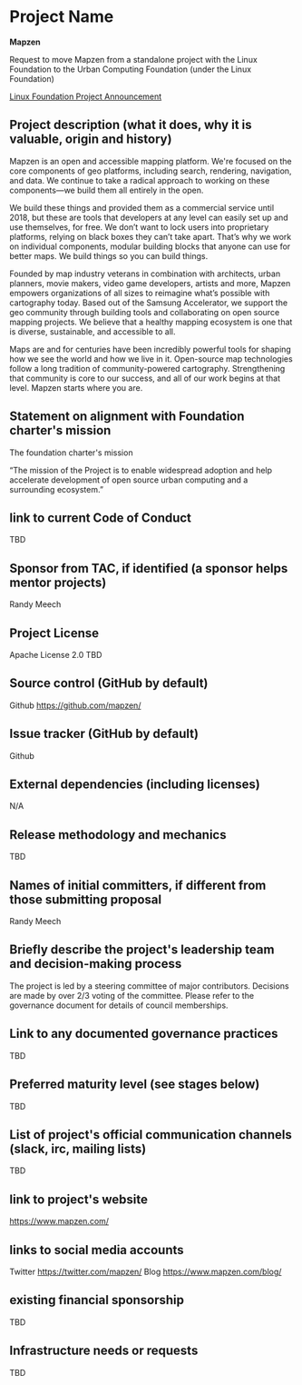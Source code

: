 # Project Name

**Mapzen**

Request to move Mapzen from a standalone project with the Linux Foundation to the Urban Computing Foundation (under the Linux Foundation)

[Linux Foundation Project Announcement](https://www.linuxfoundation.org/press-release/2019/01/mapzen-open-source-data-and-software-for-real-time-mapping-applications-to-become-a-linux-foundation-project/)

## Project description (what it does, why it is valuable, origin and history)

Mapzen is an open and accessible mapping platform. We're focused on the core components of geo platforms, including search, rendering, navigation, and data. We continue to take a radical approach to working on these components—we build them all entirely in the open.

We build these things and provided them as a commercial service until 2018, but these are tools that developers at any level can easily set up and use themselves, for free. We don’t want to lock users into proprietary platforms, relying on black boxes they can’t take apart. That’s why we work on individual components, modular building blocks that anyone can use for better maps. We build things so you can build things.

Founded by map industry veterans in combination with architects, urban planners, movie makers, video game developers, artists and more, Mapzen empowers organizations of all sizes to reimagine what’s possible with cartography today. Based out of the Samsung Accelerator, we support the geo community through building tools and collaborating on open source mapping projects. We believe that a healthy mapping ecosystem is one that is diverse, sustainable, and accessible to all.

Maps are and for centuries have been incredibly powerful tools for shaping how we see the world and how we live in it. Open-source map technologies follow a long tradition of community-powered cartography. Strengthening that community is core to our success, and all of our work begins at that level. Mapzen starts where you are.


## Statement on alignment with Foundation charter's mission

The foundation charter's mission

“The mission of the Project is to enable widespread adoption and help accelerate development of open source urban computing and a surrounding ecosystem.”

## link to current Code of Conduct
TBD

## Sponsor from TAC, if identified (a sponsor helps mentor projects)
Randy Meech

## Project License
Apache License 2.0
TBD

## Source control (GitHub by default)
Github https://github.com/mapzen/

## Issue tracker (GitHub by default)
Github

## External dependencies (including licenses)
N/A

## Release methodology and mechanics
TBD 

## Names of initial committers, if different from those submitting proposal
Randy Meech

## Briefly describe the project's leadership team and decision-making process

The project is led by a steering committee of major contributors. Decisions are made by over 2/3 voting of the committee. Please refer to the governance document for details of council memberships.

## Link to any documented governance practices
TBD

## Preferred maturity level (see stages below)
TBD

## List of project's official communication channels (slack, irc, mailing lists)
TBD

## link to project's website
https://www.mapzen.com/

## links to social media accounts
Twitter https://twitter.com/mapzen/
Blog https://www.mapzen.com/blog/

## existing financial sponsorship
TBD

## Infrastructure needs or requests
TBD

